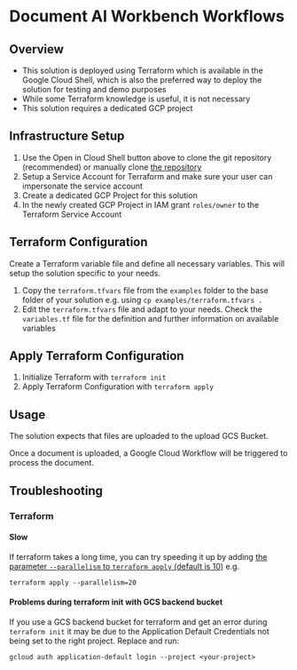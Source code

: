 # Document AI Workbench Workflows

## Overview

- This solution is deployed using Terraform which is available in the Google Cloud Shell, which is also the preferred way to deploy the solution for testing and demo purposes
- While some Terraform knowledge is useful, it is not necessary
- This solution requires a dedicated GCP project

## Infrastructure Setup

1. Use the Open in Cloud Shell button above to clone the git repository (recommended) or manually clone [the repository](https://source.developers.google.com/p/ffeldhaus-permanent/r/docai-demo)
2. Setup a Service Account for Terraform and make sure your user can impersonate the service account
3. Create a dedicated GCP Project for this solution
4. In the newly created GCP Project in IAM grant `roles/owner` to the Terraform Service Account

## Terraform Configuration

Create a Terraform variable file and define all necessary variables. This will setup the solution specific to your needs.

1. Copy the `terraform.tfvars` file from the `examples` folder to the base folder of your solution e.g. using `cp examples/terraform.tfvars .`
2. Edit the `terraform.tfvars` file and adapt to your needs. Check the `variables.tf` file for the definition and further information on available variables

## Apply Terraform Configuration

1. Initialize Terraform with `terraform init`
2. Apply Terraform Configuration with `terraform apply`

## Usage

The solution expects that files are uploaded to the upload GCS Bucket.

Once a document is uploaded, a Google Cloud Workflow will be triggered to process the document.

## Troubleshooting

### Terraform

#### Slow

If terraform takes a long time, you can try speeding it up by adding [the parameter `--parallelism` to `terraform apply` (default is 10)](https://developer.hashicorp.com/terraform/cli/commands/apply#parallelism-n) e.g. 

```
terraform apply --parallelism=20
```

#### Problems during terraform init with GCS backend bucket

If you use a GCS backend bucket for terraform and get an error during `terraform init` it may be due to the Application Default Credentials not being set to the right project. Replace <your-project> and run:

```
gcloud auth application-default login --project <your-project>
```